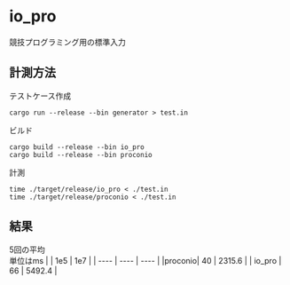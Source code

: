 # io_pro

競技プログラミング用の標準入力

## 計測方法
テストケース作成
```
cargo run --release --bin generator > test.in
```

ビルド
```
cargo build --release --bin io_pro
cargo build --release --bin proconio
```

計測
```
time ./target/release/io_pro < ./test.in
time ./target/release/proconio < ./test.in
```

## 結果
5回の平均  
単位はms
|        |  1e5  |    1e7   |
|  ----  | ----  |   ----   |
|proconio|  40   |  2315.6  |
| io_pro |  66   |  5492.4  |
